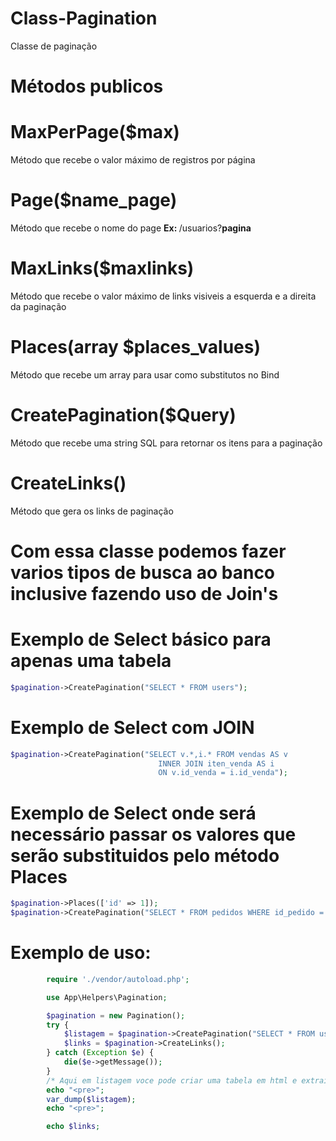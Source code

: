 # Class-Pagination
Classe de paginação

# Métodos publicos

# MaxPerPage($max)
<p>Método que recebe o valor máximo de registros por página</p>

# Page($name_page)
<p>Método que recebe o nome do page <strong>Ex: </strong>/usuarios?<strong>pagina</strong></p>

# MaxLinks($maxlinks)
<p>Método que recebe o valor máximo de links visiveis a esquerda e a direita da paginação</p>

# Places(array $places_values)
<p>Método que recebe um array para usar como substitutos no Bind</p>

# CreatePagination($Query)
<p>Método que recebe uma string SQL para retornar os itens para a paginação</p>

# CreateLinks()
<p>Método que gera os links de paginação</p>

# Com essa classe podemos fazer varios tipos de busca ao banco inclusive fazendo uso de Join's

# Exemplo de Select básico para apenas uma tabela

```php
$pagination->CreatePagination("SELECT * FROM users");
```

# Exemplo de Select com JOIN

```php
$pagination->CreatePagination("SELECT v.*,i.* FROM vendas AS v 
                                 INNER JOIN iten_venda AS i 
                                 ON v.id_venda = i.id_venda");
```                                 

# Exemplo de Select onde será necessário passar os valores que serão substituidos pelo método Places
```php
$pagination->Places(['id' => 1]);
$pagination->CreatePagination("SELECT * FROM pedidos WHERE id_pedido = :id");
```

# Exemplo de uso:

```php
        require './vendor/autoload.php';

        use App\Helpers\Pagination;

        $pagination = new Pagination();
        try {
            $listagem = $pagination->CreatePagination("SELECT * FROM users");
            $links = $pagination->CreateLinks();
        } catch (Exception $e) {
            die($e->getMessage());
        }
        /* Aqui em listagem voce pode criar uma tabela em html e extrair os dados nesta tabela */
        echo "<pre>";
        var_dump($listagem);
        echo "<pre>";

        echo $links;
```

